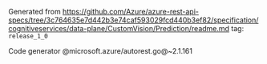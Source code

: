 Generated from https://github.com/Azure/azure-rest-api-specs/tree/3c764635e7d442b3e74caf593029fcd440b3ef82/specification/cognitiveservices/data-plane/CustomVision/Prediction/readme.md tag: `release_1_0`

Code generator @microsoft.azure/autorest.go@~2.1.161


